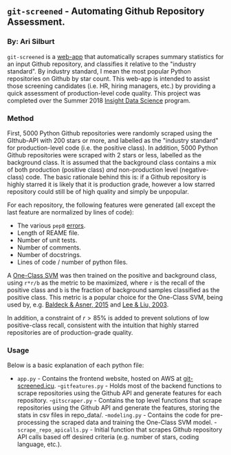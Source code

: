 ## ```git-screened``` - Automating Github Repository Assessment.
### By: Ari Silburt
```git-screened``` is a [web-app](http://git-screened.icu/) that automatically scrapes summary statistics for an input Github repository, and classifies it relative to the "industry standard". By industry standard, I mean the most popular Python repositories on Github by star count. This web-app is intended to assist those screening candidates (i.e. HR, hiring managers, etc.) by providing a quick assessment of production-level code quality. This project was completed over the Summer 2018 [Insight Data Science](https://www.insightdatascience.com/) program.

### Method
First, 5000 Python Github repositories were randomly scraped using the GIthub-API with 200 stars or more, and labelled as the "industry standard" for production-level code (i.e. the positive class). In addition, 5000 Python Github repositories were scraped with 2 stars or less, labelled as the background class. It is assumed that the background class contains a mix of both production (positive class) *and* non-production level (negative-class) code. The basic rationale behind this is: if a Github repository is highly starred it is likely that it is production grade, however a low starred repository could still be of high quality and simply be unpopular. 

For each repository, the following features were generated (all except the last feature are normalized by lines of code):
- The various ```pep8``` [errors](https://pycodestyle.readthedocs.io/en/latest/intro.html#error-codes).
- Length of REAME file.
- Number of unit tests.
- Number of comments.
- Number of docstrings. 
- Lines of code / number of python files. 

A [One-Class SVM](http://scikit-learn.org/stable/auto_examples/svm/plot_oneclass.html) was then trained on the positive and background class, using ```r*r/b``` as the metric to be maximized, where ```r``` is the recall of the positive class and ```b``` is the fraction of background samples classified as the positive class. This metric is a popular choice for the One-Class SVM, being used by, e.g. [Baldeck & Asner, 2015](https://ieeexplore.ieee.org/document/6891145/) and [Lee & Liu, 2003](https://www.aaai.org/Papers/ICML/2003/ICML03-060.pdf).

In addition, a constraint of $r > 85\%$ is added to prevent solutions of low positive-class recall, consistent with the intuition that highly starred repositories are of production-grade quality. 

### Usage
Below is a basic explanation of each python file:
- ```app.py``` - Contains the frontend website, hosted on AWS at [git-screened.icu](http://git-screened.icu/).
-```gitfeatures.py``` - Holds most of the backend functions to scrape repositories using the Github API and generate features for each repository.
-```gitscraper.py``` - Contains the top level functions that scrape repositories using the Github API and generate the features, storing the stats in csv files in repo_data/. 
-```modeling.py``` - Contains the code for pre-processing the scraped data and training the One-Class SVM model. 
-```scrape_repo_apicalls.py``` - Initial function that scrapes Github repository API calls based off desired criteria (e.g. number of stars, coding language, etc.).


